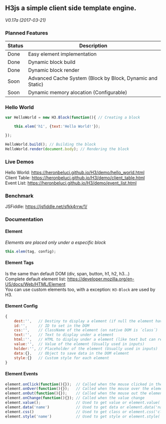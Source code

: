 ## H3js a simple client side template engine.
_V0.17a (2017-03-21)_

### Planned Features

| Status  | Description |
| ------- | ----------- |
| Done    | Easy element implementation              |
| Done    | Dynamic block build                      |
| Done    | Dynamic block render                     |
| Soon    | Advanced Cache System (Block by Block, Dynamic and Static)   |
| Soon    | Dynamic memory alocation (Configurable)  |

### Hello World

```js
var HelloWorld = new H3.Block(function(){ // Creating a block

	this.elem('h1', {text:'Hello World!'});

});

HelloWorld.build(); // Building the block
HelloWorld.render(document.body); // Rendering the block
```
### Live Demos

Hello World: https://heronbeluci.github.io/H3/demo/hello_world.html<br>
Client Table: https://heronbeluci.github.io/H3/demo/client_table.html<br>
Event List: https://heronbeluci.github.io/H3/demo/event_list.html

### Benchmark
JSFiddle: https://jsfiddle.net/sfkk4rrw/1/

### Documentation

#### Element
*Elements are placed only under a especific block*
```js
this.elem(tag, config);
```
#### Element Tags
Is the same than default DOM (div, span, button, h1, h2, h3...)<br>
Complete default element list: https://developer.mozilla.org/en-US/docs/Web/HTML/Element<br>
You can use custom elements too, with a exception: `H3-Block` are used by H3.

#### Element Config
```js
{
	dest:'',   // Destiny to display a element (if null the element have the block with destiny)
	id:'',     // ID to set in the DOM
	css:'',    // ClassName of the element (on native DOM is ´class´)
	text:'',   // Text to display under a element
	html:'',   // HTML to display under a element (like text but can render html syntaxes)
	value:'',  // Value of the element (Usually used in inputs)
	holder:'', // Placeholder of the element (Usually used in inputs)
	data:{},   // Object to save data in the DOM element
	style:{}   // Custom style for each element
}
```

#### Element Events
```js
element.onClick(function(){});  // Called when the mouse clicked in the element
element.onOver(function(){});   // Called when the mouse over the element
element.onOut(function(){});    // Called when the mouse out the element
element.onChange(function(){}); // Called when the value change
element.value();                // Used to get value or element.value('10') to set value
element.data('name')            // Used to get data or element.data('name', 'value') to set data
element.css()                   // Used to get class or element.css('class') to rewrite the class
element.style('name')           // Used to get style or element.style('name', 'value') to change the style
```

